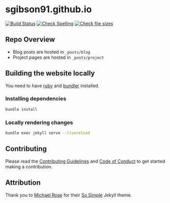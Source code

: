 # sgibson91.github.io

[![Build Status](https://travis-ci.org/sgibson91/sgibson91.github.io.svg?branch=master)](https://travis-ci.org/sgibson91/sgibson91.github.io) [![Check Spelling](https://github.com/sgibson91/sgibson91.github.io/workflows/Check%20Spelling/badge.svg)](https://github.com/sgibson91/sgibson91.github.io/actions?query=workflow%3A%22Check+Spelling%22+branch%3Amaster) [![Check file sizes](https://github.com/sgibson91/sgibson91.github.io/workflows/Check%20file%20sizes/badge.svg)](https://github.com/sgibson91/sgibson91.github.io/actions?query=workflow%3A%22Check+file+sizes%22+branch%3Amaster)

## Repo Overview

* Blog posts are hosted in `_posts/blog`
* Project pages are hosted in `_posts/project`

## Building the website locally

You need to have [ruby](https://www.ruby-lang.org/en/documentation/installation/) and [bundler](https://bundler.io/) installed.

### Installing dependencies

```bash
bundle install
```

### Locally rendering changes

```bash
bundle exec jekyll serve --livereload
```

## Contributing

Please read the [Contributing Guidelines](./CONTRIBUTING.md) and [Code of Conduct](./CODE_OF_CONDUCT.md) to get started making a contribution.

## Attribution

Thank you to [Michael Rose](https://github.com/mmistakes) for their [So Simple](https://github.com/mmistakes/so-simple-theme) Jekyll theme.

